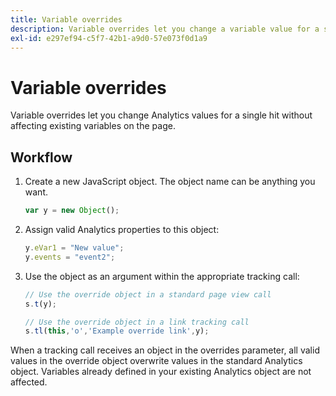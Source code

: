 ```yaml
---
title: Variable overrides
description: Variable overrides let you change a variable value for a single track or track link call.
exl-id: e297ef94-c5f7-42b1-a9d0-57e073f0d1a9
---
```

# Variable overrides

Variable overrides let you change Analytics values for a single hit without affecting existing variables on the page.

## Workflow

1. Create a new JavaScript object. The object name can be anything you want.

   ```js
   var y = new Object();
   ```

2. Assign valid Analytics properties to this object:

   ```js
   y.eVar1 = "New value";
   y.events = "event2";
   ```

3. Use the object as an argument within the appropriate tracking call:

   ```js
   // Use the override object in a standard page view call
   s.t(y);

   // Use the override object in a link tracking call
   s.tl(this,'o','Example override link',y);
   ```

When a tracking call receives an object in the overrides parameter, all valid values in the override object overwrite values in the standard Analytics object. Variables already defined in your existing Analytics object are not affected.
